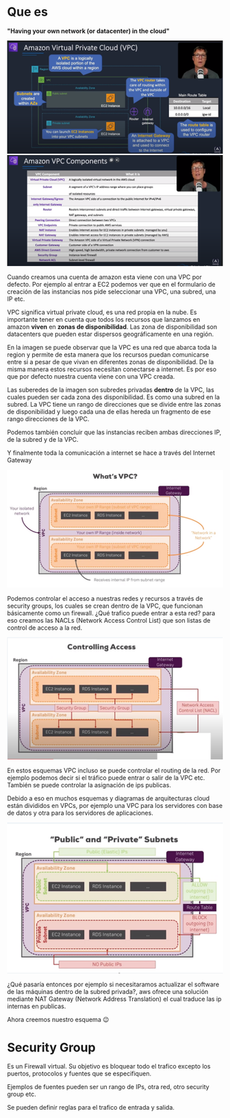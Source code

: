# Que es
**"Having your own network (or datacenter) in the cloud"**

![overview](overview.png)
![concepts](concepts.png)

Cuando creamos una cuenta de amazon esta viene con una VPC por defecto. Por ejemplo al entrar a EC2 podemos ver que en el formulario de creación de las instancias nos pide seleccionar una VPC, una subred, una IP etc.

VPC significa virtual private cloud, es una red propia en la nube. Es importante tener en cuenta que todos los recursos que lanzamos en amazon **viven** en **zonas de disponibilidad**. Las zona de disponibilidad son datacenters que pueden estar dispersos geográficamente en una región.

En la imagen se puede observar que la VPC es una red que abarca toda la region y permite de esta manera que los recursos puedan comunicarse entre si a pesar de que vivan en diferentes zonas de disponibilidad. De la misma manera estos recursos necesitan conectarse a internet. Es por eso que por defecto nuestra cuenta viene con una VPC creada.

Las suberedes de la imagen son subredes privadas **dentro** de la VPC, las cuales pueden ser cada zona des disponibilidad. Es como una subred en la subred. La VPC tiene un rango de direcciones que se divide entre las zonas de disponibilidad y luego cada una de ellas hereda un fragmento de ese rango direcciones de la VPC.

Podemos también concluir que las instancias reciben ambas direcciones IP, de la subred y de la VPC. 

Y finalmente toda la comunicación a internet se hace a través del Internet Gateway

![vpc_region](vpc_region.png)

Podemos controlar el acceso a nuestras redes y recursos a través de security groups, los cuales se crean dentro de la VPC, que funcionan básicamente como un firewall. ¿Qué trafico puede entrar a esta red? para eso creamos las NACLs (Network Access Control List) que son listas de control de acceso a la red.

![controlling_access](controlling_access.png)

En estos esquemas VPC incluso se puede controlar el routing de la red. Por ejemplo podemos decir si el tráfico puede entrar o salir de la VPC etc. También se puede controlar la asignación de ips publicas.

Debido a eso en muchos esquemas y diagramas de arquitecturas cloud están divididos en VPCs, por ejemplo una VPC para los servidores con base de datos y otra para los servidores de aplicaciones.

![public_private_vpc](public_private_vpc.png)

¿Qué pasaría entonces por ejemplo si necesitaramos actualizar el software de las máquinas dentro de la subred privada?, aws ofrece una solución mediante NAT Gateway (Network Address Translation) el cual traduce las ip internas en publicas.

Ahora creemos nuestro esquema 😉


# Security Group

Es un Firewall virtual. Su objetivo es bloquear todo el trafico excepto los puertos, protocolos y fuentes que se especifiquen.

Ejemplos de fuentes pueden ser un rango de IPs, otra red, otro security group etc.

Se pueden definir reglas para el trafico de entrada y salida.

 
